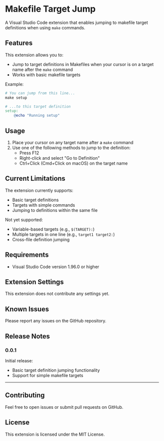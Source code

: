 # Makefile Target Jump

A Visual Studio Code extension that enables jumping to makefile target definitions when using `make` commands.

## Features

This extension allows you to:
- Jump to target definitions in Makefiles when your cursor is on a target name after the `make` command
- Works with basic makefile targets

Example:
```makefile
# You can jump from this line...
make setup

# ...to this target definition
setup:
    @echo "Running setup"
```

## Usage

1. Place your cursor on any target name after a `make` command
2. Use one of the following methods to jump to the definition:
   - Press F12
   - Right-click and select "Go to Definition"
   - Ctrl+Click (Cmd+Click on macOS) on the target name

## Current Limitations

The extension currently supports:
- Basic target definitions
- Targets with simple commands
- Jumping to definitions within the same file

Not yet supported:
- Variable-based targets (e.g., `$(TARGET):`)
- Multiple targets in one line (e.g., `target1 target2:`)
- Cross-file definition jumping

## Requirements

- Visual Studio Code version 1.96.0 or higher

## Extension Settings

This extension does not contribute any settings yet.

## Known Issues

Please report any issues on the GitHub repository.

## Release Notes

### 0.0.1

Initial release:
- Basic target definition jumping functionality
- Support for simple makefile targets

---

## Contributing

Feel free to open issues or submit pull requests on GitHub.

## License

This extension is licensed under the MIT License.